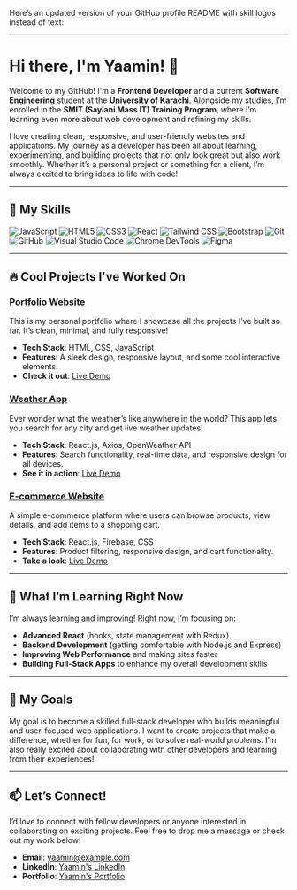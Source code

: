 Here’s an updated version of your GitHub profile README with skill logos instead of text:

---

# Hi there, I'm Yaamin! 👋

Welcome to my GitHub! I'm a **Frontend Developer** and a current **Software Engineering** student at the **University of Karachi**. Alongside my studies, I’m enrolled in the **SMIT (Saylani Mass IT) Training Program**, where I’m learning even more about web development and refining my skills. 

I love creating clean, responsive, and user-friendly websites and applications. My journey as a developer has been all about learning, experimenting, and building projects that not only look great but also work smoothly. Whether it’s a personal project or something for a client, I’m always excited to bring ideas to life with code!

---

## 🚀 My Skills

<p align="left">
  <img src="https://img.shields.io/badge/JavaScript-F7DF1E?style=for-the-badge&logo=javascript&logoColor=black" alt="JavaScript"/>
  <img src="https://img.shields.io/badge/HTML5-E34F26?style=for-the-badge&logo=html5&logoColor=white" alt="HTML5"/>
  <img src="https://img.shields.io/badge/CSS3-1572B6?style=for-the-badge&logo=css3&logoColor=white" alt="CSS3"/>
  <img src="https://img.shields.io/badge/React-61DAFB?style=for-the-badge&logo=react&logoColor=black" alt="React"/>
  <img src="https://img.shields.io/badge/Tailwind_CSS-38B2AC?style=for-the-badge&logo=tailwind-css&logoColor=white" alt="Tailwind CSS"/>
  <img src="https://img.shields.io/badge/Bootstrap-7952B3?style=for-the-badge&logo=bootstrap&logoColor=white" alt="Bootstrap"/>
  <img src="https://img.shields.io/badge/Git-F05032?style=for-the-badge&logo=git&logoColor=white" alt="Git"/>
  <img src="https://img.shields.io/badge/GitHub-181717?style=for-the-badge&logo=github&logoColor=white" alt="GitHub"/>
  <img src="https://img.shields.io/badge/VS_Code-0078D4?style=for-the-badge&logo=visual-studio-code&logoColor=white" alt="Visual Studio Code"/>
  <img src="https://img.shields.io/badge/Chrome_DevTools-4285F4?style=for-the-badge&logo=google-chrome&logoColor=white" alt="Chrome DevTools"/>
  <img src="https://img.shields.io/badge/Figma-F24E1E?style=for-the-badge&logo=figma&logoColor=white" alt="Figma"/>
</p>

---

## 🔥 Cool Projects I've Worked On

### [Portfolio Website](https://github.com/yaamin/portfolio)
This is my personal portfolio where I showcase all the projects I’ve built so far. It’s clean, minimal, and fully responsive!

- **Tech Stack**: HTML, CSS, JavaScript
- **Features**: A sleek design, responsive layout, and some cool interactive elements.
- **Check it out**: [Live Demo](#)

### [Weather App](https://github.com/yaamin/weather-app)
Ever wonder what the weather’s like anywhere in the world? This app lets you search for any city and get live weather updates!

- **Tech Stack**: React.js, Axios, OpenWeather API
- **Features**: Search functionality, real-time data, and responsive design for all devices.
- **See it in action**: [Live Demo](#)

### [E-commerce Website](https://github.com/yaamin/ecommerce-website)
A simple e-commerce platform where users can browse products, view details, and add items to a shopping cart.

- **Tech Stack**: React.js, Firebase, CSS
- **Features**: Product filtering, responsive design, and cart functionality.
- **Take a look**: [Live Demo](#)

---

## 🌱 What I’m Learning Right Now

I’m always learning and improving! Right now, I’m focusing on:
- **Advanced React** (hooks, state management with Redux)
- **Backend Development** (getting comfortable with Node.js and Express)
- **Improving Web Performance** and making sites faster
- **Building Full-Stack Apps** to enhance my overall development skills

---

## 🎯 My Goals

My goal is to become a skilled full-stack developer who builds meaningful and user-focused web applications. I want to create projects that make a difference, whether for fun, for work, or to solve real-world problems. I’m also really excited about collaborating with other developers and learning from their experiences!

---

## 📫 Let’s Connect!

I’d love to connect with fellow developers or anyone interested in collaborating on exciting projects. Feel free to drop me a message or check out my work below!

- **Email**: yaamin@example.com
- **LinkedIn**: [Yaamin's LinkedIn](https://linkedin.com/in/yaamin)
- **Portfolio**: [Yaamin's Portfolio](https://yaamin-portfolio.com)
